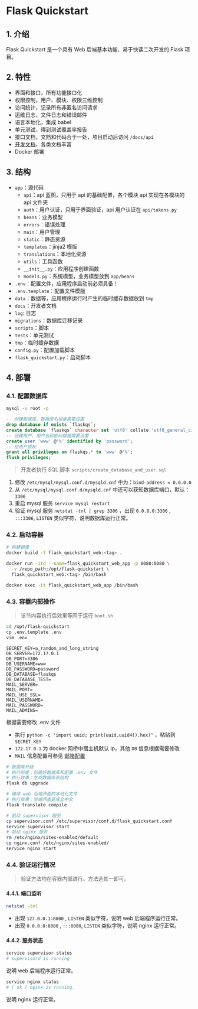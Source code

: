 # Flask Quickstart

## 1. 介绍

Flask Quickstart 是一个具有 Web 后端基本功能、易于快读二次开发的 Flask 项目。

## 2. 特性

- 界面和接口，所有功能接口化
- 权限控制，用户、模块、权限三维控制
- 访问统计，记录所有非匿名访问请求
- 运维日志，文件日志和错误邮件
- 语言本地化，集成 babel
- 单元测试，得到测试覆盖率报告
- 接口文档，文档和代码合于一处，项目启动后访问 `/docs/api`
- [开发文档](docs/README.md)，各类文档丰富
- Docker 部署

## 3. 结构

- `app`：源代码
  - `api`：api 蓝图，只用于 api 的基础配置，各个模块 api 实现在各模块的 api 文件夹
  - `auth`：用户认证，只用于界面验证，api 用户认证在 `api/tokens.py`
  - `beans`：业务模型
  - `errors`：错误处理
  - `main`：用户管理
  - `static`：静态资源
  - `templates`：jinja2 模版
  - `translations`：本地化资源
  - `utils`：工具函数
  - `__init__.py`：应用程序创建函数
  - `models.py`：系统模型，业务模型放到 `app/beans`
- `.env`：配置文件，应用程序启动前必须具备！
- `.env.template`：配置文件模版
- `data`：数据等，应用程序运行时产生的临时缓存数据放到 `tmp`
- `docs`：开发者文档
- `log`: 日志
- `migrations`：数据库迁移记录
- `scripts`：脚本
- `tests`：单元测试
- `tmp`：临时缓存数据
- `config.py`：配置加载脚本
- `flask_quickstart.py`：启动脚本

## 4. 部署

### 4.1. 配置数据库

```bash
mysql -u root -p
```

```sql
-- 创建数据库，数据库名根据需要设置
drop database if exists `flaskqs`;
create database `flaskqs` character set 'utf8' collate 'utf8_general_ci';
-- 创建用户，用户名和密码根据需要设置
create user 'www' @'%' identified by 'password';
-- 给用户授权
grant all privileges on flaskqs.* to 'www' @'%';
flush privileges;
```

> 开发者执行 SQL 脚本 `scripts/create_database_and_user.sql`

1. 修改 `/etc/mysql/mysql.conf.d/mysqld.cnf` 中为：`bind-address = 0.0.0.0`
2. 从 `/etc/mysql/mysql.conf.d/mysqld.cnf` 中还可以获知数据库端口，默认：`3306`
3. 重启 mysql 服务 `service mysql restart`
4. 验证 mysql 服务 `netstat -tnl | grep 3306` ，出现 `0.0.0.0:3306` , `:::3306`, `LISTEN` 类似字符，说明数据库运行正常。

### 4.2. 启动容器

```bash
# 构建镜像
docker build -t flask_quickstart_web:<tag> .
```

```bash
docker run -itd --name=flask_quickstart_web_app -p 8080:8080 \
  -v /repo_path:/opt/flask-quickstart \
  flask_quickstart_web:<tag> /bin/bash
```

```bash
docker exec -it flask_quickstart_web_app /bin/bash
```

### 4.3. 容器内部操作

> 该节内容执行后效果等同于运行 `boot.sh`

```bash
cd /opt/flask-quickstart
cp .env.template .env
vim .env
```

```properties
SECRET_KEY=a_random_and_long_string
DB_SERVER=172.17.0.1
DB_PORT=3306
DB_USERNAME=www
DB_PASSWORD=password
DB_DATABASE=flaskqs
DB_DATABASE_TEST=
MAIL_SERVER=
MAIL_PORT=
MAIL_USE_SSL=
MAIL_USERNAME=
MAIL_PASSWORD=
MAIL_ADMINS=
```

根据需要修改 .env 文件

- 执行 `python -c "import uuid; print(uuid.uuid4().hex)"` ，粘贴到 `SECRET_KEY`
- `172.17.0.1` 为 docker 网桥中宿主机默认 ip，其他 `DB` 信息根据需要修改
- `MAIL` 信息配置可参见 [邮箱配置](docs/mail.md)

```bash
# 数据库升级
# 执行前提：创建好数据库和配置 .env 文件
# 执行效果：生成数据库表结构
flask db upgrade
```

```bash
# 编译 web 后端界面的本地化文件
# 执行效果：后端界面变成全中文
flask translate compile
```

```bash
# 启动 supervisor 服务
cp supervisor.conf /etc/supervisor/conf.d/flask_quickstart.conf
service supervisor start
# 启动 nginx 服务
rm /etc/nginx/sites-enabled/default
cp nginx.conf /etc/nginx/sites-enabled/
service nginx start
```

### 4.4. 验证运行情况

> 验证方法均在容器内部进行。方法选其一即可。

#### 4.4.1. 端口监听

```bash
netstat -tnl
```

- 出现 `127.0.0.1:8000` , `LISTEN` 类似字符，说明 web 后端程序运行正常。
- 出现 `0.0.0.0:8080` , `:::8080`, `LISTEN` 类似字符，说明 nginx 运行正常。

#### 4.4.2. 服务状态

```bash
service supervisor status
# supervisord is running
```

说明 web 后端程序运行正常。

```bash
service nginx status
# [ ok ] nginx is running.
```

说明 nginx 运行正常。
